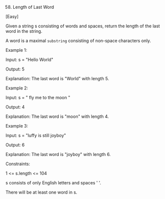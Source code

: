 58. Length of Last Word

[Easy]

Given a string s consisting of words and spaces, return the length of the last word in the string.

A word is a maximal `substring` consisting of non-space characters only.

Example 1:

Input: s = "Hello World"

Output: 5

Explanation: The last word is "World" with length 5.

Example 2:

Input: s = "   fly me   to   the moon  "

Output: 4

Explanation: The last word is "moon" with length 4.

Example 3:

Input: s = "luffy is still joyboy"

Output: 6

Explanation: The last word is "joyboy" with length 6.

Constraints:

1 <= s.length <= 104

s consists of only English letters and spaces ' '.

There will be at least one word in s.